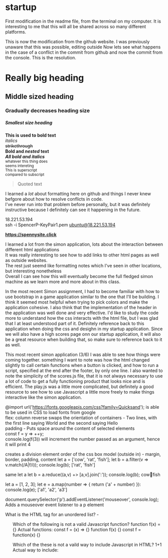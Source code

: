 # startup

First modification in the readme file, from the terminal on my computer. It is interesting to me that this will all be shared across so many different
platforms.

This is now the modification from the github website. I was previously unaware that this was possible, editing outside Now lets see what happens in the case of a conflict in the commit from github and now the commit from the console. This is the resolution.

# Really big heading
## Middle sized heading
### Gradually decreases heading size  
##### Smallest size heading

**This is used to bold text**  
*italics*  
~~strikethrough~~  
**Bold and _nested_ text**  
***All bold and italics***  
<sub> whatever this thing does  
  seems intereting</sub>  
<sup> This is superscript  
  compared to subscript</sup>  
    
  >Quoted text  

I learned a *lot* about formatting here on github and things I never knew befgore about how to resolve conflicts in code.  
I've never run into that problem before personally, but it was definitely instructive because I definitely can see it happening in the future.  


18.221.53.194  
ssh -i SpencerP-KeyPair1.pem ubuntu@18.221.53.194  
  
**https://spennysite.click**  
  
I learned a lot from the simon application, lots about the interaction between different html applications  
It was really interesting to see how to add links to other html pages as well as outside websites.  
The rest just seemd like formatting notes which I've seen in other locations, but interesting nonetheless  
Overall I can see how this will eventually become the full fledged simon machine as we learn more and more about in this class.  
  
In the most recent Simon assignment, I had to become familiar with how to use bootstrap in a game application similar to the one that I'll be building. I think it seemed most helpful when trying to pick colors and make the application cohesive. I also think that the implementation of the header in the application was well done and very effective. I'd like to study the code more to understand how the css interacts with the html file, but I was glad that I at least understood part of it. Definitely reference back to this application when doing the css and desighn in my startup application. Since we will also have a high scores page onn our startup application, it will also be a great resource when building that, so make sure to reference back to it as well.  
  
  This most recent simon application (3/6) I was able to see how things were coming together. something I want to note was how the html changed slightly to call certain functions when a button is clicked, and how to run a script, specified at the end after the footer, by only one line. I also wanted to note the simplicity of the scores.js file, that it is not always necessary to use a lot of code to get a fully functioning product that looks nice and is efficient. The play.js was a little more complicated, but definitely a good resource to see how to use Javascript a little more freely to make things interactive like the simon application.  
  
@import url('https://fonts.googleapis.com/css?family=Quicksand'); is able to be used in CSS to load fonts from google  
flex: column reverse swaps the orientation of containers - Two lines, with the first line saying World and the second saying Hello  
padding - Puts space around the content of selected elements  
const f = y => ++y;  
console.log(f(3)) will increment the number passed as an argument, hence it will print 4  
  
<div> creates a division element  
  order of the css box model (outside in) - margin, border, padding, content
  let a = ['cow', 'rat', 'fish'];
  let b = a.filter(v => v.match(/A|f/i));
  console.log(b);
  ['rat', 'fish']
  
  same let a
  let b = a.reduce((a,v) +> [a,v].join(':'));
  console.log(b);
  cow:rat:fish
  
  let a = [1, 2, 3];
  let e = a.map(number => {
  return ('a' + number)
  }):
  console.log(e); ['a1', 'a2', 'a3']
  
  document.querySelector('p').addEventListener('mouseover', console.log);
  Adds a mouseover event listener to a p element
  
  What is the HTML tag for an unordered list? - <ul>
  
  Which of the following is not a valid Javascript function? function f(x) = {}
  Actual functions: const f = (x) => {}
 function f(x) {}
 const f = function(x) {}
  

Which of the these is not a vaild way to include Javascript in HTML? <javascript>1+1</javascript>
  Actual way to include: <script>1+1</script> <script src='main.js' /> <div onclick='1+1' />
  
  Valid JS object: { n:1 }
  What does the DOM textContent property do? Sets the child text for the an element
  Which html will create a valid hyperlink? <a href='https://c.com'>x</a>
  
  <div>other</div>
  <div class="header">BYU</div>
  Using CSS, how would you turn only the BYU text blue? div.header { color:blue; }
  
  Which of the following is valid JSON? {"x":3}
  The following console command makes a script executable: chmod +x deploy.sh
  Which is a DNS subdomain? c260.cs.byu.edu
  To point to another DNS record, you should use the following DNS record type: CNAME
  
  
Simon Notes 3/22:  
- Node.js was super useful in providing a service backbone that I don't need to entirely understand  
- Express was also useful, and even though I don't entirely understand how it fits into the system  
- index.js was a good resource to look through to understand the functions that are provided through  
- app.use and app.listen can both definitely be used in my startup application  
  
Simon Notes 3/24:
- username and password are simonsite and simonsitepassword
- database is super convenient and I love the UI
- love that I don't have to host my own database  
  
Simon Notes 3/27:
- simon does a perfect implementation of a login and database feature, that already works with the mongo servers
- I like how you can't move past the login without logging in and being registered
- I can use the other html fileas and js files to implement the same in my own startup file
- mongo is super easy to use here and makes a big difference  

  Simon Notes 3/29:
  - The peer proxy file is where the majority of the useful code from this Simon project is located
  - The webserver could be interesting for potential functionality with our trivia game
  - Having ongoing high scores could be super useful, or we could use it to just alert people who else is playing
  - Also use code found in play.js and other play files to implement the websocket work on a different page
  
  Simon Notes 4/18:
  - Using a React Framework seems to require an entire rework of the application to be useful and to see any benefit
  - Create a react template by running "npx create-react-app template-react" in the project folder
  - Convert js files to jsx files
  - Move template files, switch to react bootstrap, and populate App.jsx
  - Create view components, create the router, and convert to react components
  ![simonReactProjectStructure](https://user-images.githubusercontent.com/49263156/232924875-71c4622f-a362-4547-960a-e6e43feaa457.jpg)
  - React seems like a very useful structure to use with an application, but I feel like it would be better if used right from the get go, instead of needing to convert an entire application after already building a working product. I can see the usefulness but I would like to have built my startup application using it from the ground up. Overall its a very cool framework and if I ever do build a future application I will definitely start out using the React Framework.

